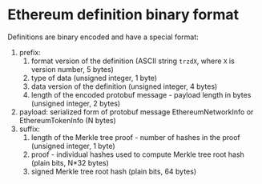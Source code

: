 # Ethereum definition binary format

Definitions are binary encoded and have a special format:
1. prefix:
   1. format version of the definition (ASCII string `trzdX`, where `X` is version number, 5 bytes)
   2. type of data (unsigned integer, 1 byte)
   3. data version of the definition (unsigned integer, 4 bytes)
   4. length of the encoded protobuf message - payload length in bytes (unsigned integer, 2 bytes)
2. payload: serialized form of protobuf message EthereumNetworkInfo or EthereumTokenInfo (N bytes)
3. suffix:
   1. length of the Merkle tree proof - number of hashes in the proof (unsigned integer, 1 byte)
   2. proof - individual hashes used to compute Merkle tree root hash (plain bits, N*32 bytes)
   3. signed Merkle tree root hash (plain bits, 64 bytes)
